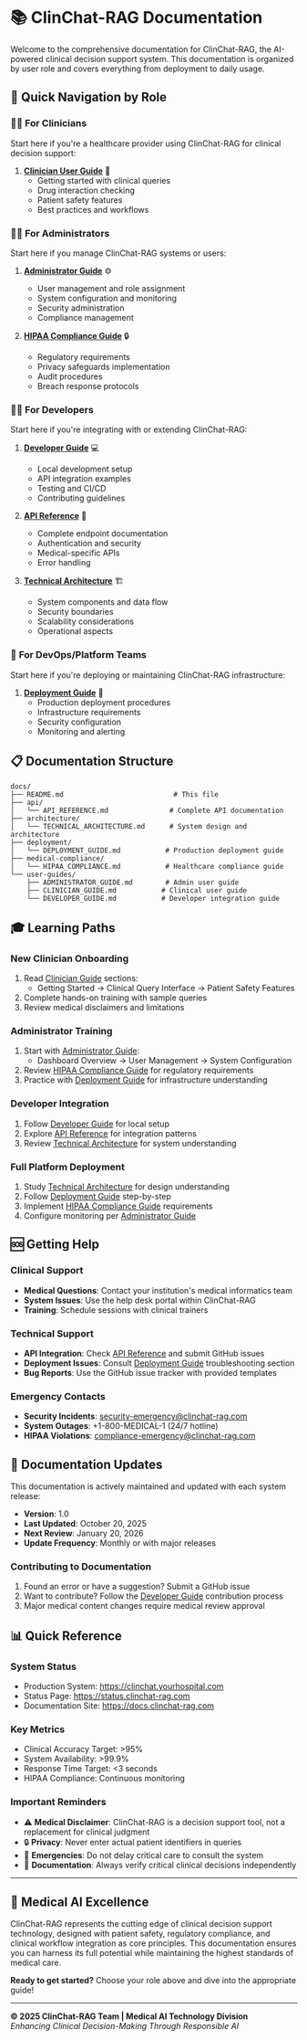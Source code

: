 # 📚 ClinChat-RAG Documentation

Welcome to the comprehensive documentation for ClinChat-RAG, the AI-powered clinical decision support system. This documentation is organized by user role and covers everything from deployment to daily usage.

## 🎯 Quick Navigation by Role

### 👩‍⚕️ **For Clinicians**
Start here if you're a healthcare provider using ClinChat-RAG for clinical decision support:

1. **[Clinician User Guide](user-guides/CLINICIAN_GUIDE.md)** 📖
   - Getting started with clinical queries
   - Drug interaction checking
   - Patient safety features
   - Best practices and workflows

### 👨‍💼 **For Administrators** 
Start here if you manage ClinChat-RAG systems or users:

1. **[Administrator Guide](user-guides/ADMINISTRATOR_GUIDE.md)** ⚙️
   - User management and role assignment
   - System configuration and monitoring
   - Security administration
   - Compliance management

2. **[HIPAA Compliance Guide](medical-compliance/HIPAA_COMPLIANCE.md)** 🔒
   - Regulatory requirements
   - Privacy safeguards implementation
   - Audit procedures
   - Breach response protocols

### 👩‍💻 **For Developers**
Start here if you're integrating with or extending ClinChat-RAG:

1. **[Developer Guide](user-guides/DEVELOPER_GUIDE.md)** 💻
   - Local development setup
   - API integration examples
   - Testing and CI/CD
   - Contributing guidelines

2. **[API Reference](api/API_REFERENCE.md)** 📡
   - Complete endpoint documentation
   - Authentication and security
   - Medical-specific APIs
   - Error handling

3. **[Technical Architecture](architecture/TECHNICAL_ARCHITECTURE.md)** 🏗️
   - System components and data flow
   - Security boundaries
   - Scalability considerations
   - Operational aspects

### 🚀 **For DevOps/Platform Teams**
Start here if you're deploying or maintaining ClinChat-RAG infrastructure:

1. **[Deployment Guide](deployment/DEPLOYMENT_GUIDE.md)** 🚢
   - Production deployment procedures
   - Infrastructure requirements
   - Security configuration
   - Monitoring and alerting

## 📋 Documentation Structure

```
docs/
├── README.md                           # This file
├── api/
│   └── API_REFERENCE.md               # Complete API documentation
├── architecture/
│   └── TECHNICAL_ARCHITECTURE.md      # System design and architecture
├── deployment/
│   └── DEPLOYMENT_GUIDE.md           # Production deployment guide
├── medical-compliance/
│   └── HIPAA_COMPLIANCE.md           # Healthcare compliance guide
└── user-guides/
    ├── ADMINISTRATOR_GUIDE.md        # Admin user guide
    ├── CLINICIAN_GUIDE.md           # Clinical user guide
    └── DEVELOPER_GUIDE.md           # Developer integration guide
```

## 🎓 Learning Paths

### **New Clinician Onboarding**
1. Read [Clinician Guide](user-guides/CLINICIAN_GUIDE.md) sections:
   - Getting Started → Clinical Query Interface → Patient Safety Features
2. Complete hands-on training with sample queries
3. Review medical disclaimers and limitations

### **Administrator Training**
1. Start with [Administrator Guide](user-guides/ADMINISTRATOR_GUIDE.md):
   - Dashboard Overview → User Management → System Configuration
2. Review [HIPAA Compliance Guide](medical-compliance/HIPAA_COMPLIANCE.md) for regulatory requirements
3. Practice with [Deployment Guide](deployment/DEPLOYMENT_GUIDE.md) for infrastructure understanding

### **Developer Integration**
1. Follow [Developer Guide](user-guides/DEVELOPER_GUIDE.md) for local setup
2. Explore [API Reference](api/API_REFERENCE.md) for integration patterns
3. Review [Technical Architecture](architecture/TECHNICAL_ARCHITECTURE.md) for system understanding

### **Full Platform Deployment**
1. Study [Technical Architecture](architecture/TECHNICAL_ARCHITECTURE.md) for design understanding
2. Follow [Deployment Guide](deployment/DEPLOYMENT_GUIDE.md) step-by-step
3. Implement [HIPAA Compliance Guide](medical-compliance/HIPAA_COMPLIANCE.md) requirements
4. Configure monitoring per [Administrator Guide](user-guides/ADMINISTRATOR_GUIDE.md)

## 🆘 Getting Help

### **Clinical Support**
- **Medical Questions**: Contact your institution's medical informatics team
- **System Issues**: Use the help desk portal within ClinChat-RAG
- **Training**: Schedule sessions with clinical trainers

### **Technical Support**
- **API Integration**: Check [API Reference](api/API_REFERENCE.md) and submit GitHub issues
- **Deployment Issues**: Consult [Deployment Guide](deployment/DEPLOYMENT_GUIDE.md) troubleshooting section
- **Bug Reports**: Use the GitHub issue tracker with provided templates

### **Emergency Contacts**
- **Security Incidents**: security-emergency@clinchat-rag.com
- **System Outages**: +1-800-MEDICAL-1 (24/7 hotline)
- **HIPAA Violations**: compliance-emergency@clinchat-rag.com

## 🔄 Documentation Updates

This documentation is actively maintained and updated with each system release:

- **Version**: 1.0
- **Last Updated**: October 20, 2025
- **Next Review**: January 20, 2026
- **Update Frequency**: Monthly or with major releases

### Contributing to Documentation
1. Found an error or have a suggestion? Submit a GitHub issue
2. Want to contribute? Follow the [Developer Guide](user-guides/DEVELOPER_GUIDE.md) contribution process
3. Major medical content changes require medical review approval

## 📊 Quick Reference

### **System Status**
- Production System: https://clinchat.yourhospital.com
- Status Page: https://status.clinchat-rag.com
- Documentation Site: https://docs.clinchat-rag.com

### **Key Metrics**
- Clinical Accuracy Target: >95%
- System Availability: >99.9%
- Response Time Target: <3 seconds
- HIPAA Compliance: Continuous monitoring

### **Important Reminders**
- ⚠️ **Medical Disclaimer**: ClinChat-RAG is a decision support tool, not a replacement for clinical judgment
- 🔒 **Privacy**: Never enter actual patient identifiers in queries
- 🚨 **Emergencies**: Do not delay critical care to consult the system
- 📝 **Documentation**: Always verify critical clinical decisions independently

---

## 🏥 Medical AI Excellence

ClinChat-RAG represents the cutting edge of clinical decision support technology, designed with patient safety, regulatory compliance, and clinical workflow integration as core principles. This documentation ensures you can harness its full potential while maintaining the highest standards of medical care.

**Ready to get started?** Choose your role above and dive into the appropriate guide!

---

**© 2025 ClinChat-RAG Team | Medical AI Technology Division**  
*Enhancing Clinical Decision-Making Through Responsible AI*